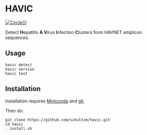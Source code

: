 # HAVIC

[![CircleCI](https://circleci.com/gh/schultzm/havic.svg?style=svg&circle-token=9d17418bb752aa29e07f95b09af106aef7cc6b02)](https://app.circleci.com/pipelines/github/schultzm/havic)

Detect **H**epatitis **A** **V**irus **I**nfection **C**lusters from HAVNET amplicon sequences.  

## Usage

    havic detect
    havic version
    havic test


## Installation

Installation requires [Miniconda](https://docs.conda.io/en/latest/miniconda.html) and [git](https://git-scm.com/downloads).

Then do:

    git clone https://github.com/schultzm/havic.git
    cd havic
    . install.sh
